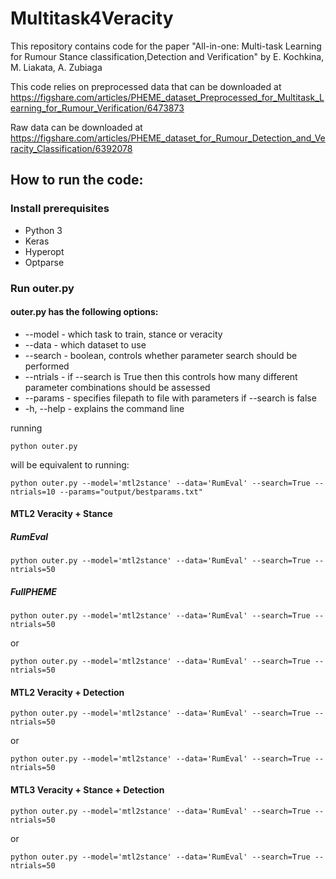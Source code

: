 # Multitask4Veracity
This repository contains code for the paper "All-in-one: Multi-task Learning for Rumour Stance classification,Detection and Verification" by E. Kochkina, M. Liakata, A. Zubiaga 

This code relies on preprocessed data that can be downloaded at https://figshare.com/articles/PHEME_dataset_Preprocessed_for_Multitask_Learning_for_Rumour_Verification/6473873

Raw data can be downloaded at https://figshare.com/articles/PHEME_dataset_for_Rumour_Detection_and_Veracity_Classification/6392078


## How to run the code:

### Install prerequisites 

 * Python 3
 * Keras
 * Hyperopt
 * Optparse
 
### Run outer.py

#### outer.py has the following options:
* --model - which task to train, stance or veracity
* --data - which dataset to use 
* --search  - boolean, controls whether parameter search should be performed
* --ntrials - if --search is True then this controls how many different 
            parameter combinations should be assessed
* --params - specifies filepath to file with parameters if --search is false
* -h, --help - explains the command line 

running

```
python outer.py
```

will be equivalent to running:
```
python outer.py --model='mtl2stance' --data='RumEval' --search=True --ntrials=10 --params="output/bestparams.txt" 
```

#### MTL2 Veracity + Stance

##### RumEval
```
python outer.py --model='mtl2stance' --data='RumEval' --search=True --ntrials=50
```
##### FullPHEME

```
python outer.py --model='mtl2stance' --data='RumEval' --search=True --ntrials=50
```

or
```
python outer.py --model='mtl2stance' --data='RumEval' --search=True --ntrials=50
```


#### MTL2 Veracity + Detection

```
python outer.py --model='mtl2stance' --data='RumEval' --search=True --ntrials=50
```

or
```
python outer.py --model='mtl2stance' --data='RumEval' --search=True --ntrials=50
```


#### MTL3 Veracity + Stance + Detection

```
python outer.py --model='mtl2stance' --data='RumEval' --search=True --ntrials=50
```

or
```
python outer.py --model='mtl2stance' --data='RumEval' --search=True --ntrials=50
```










